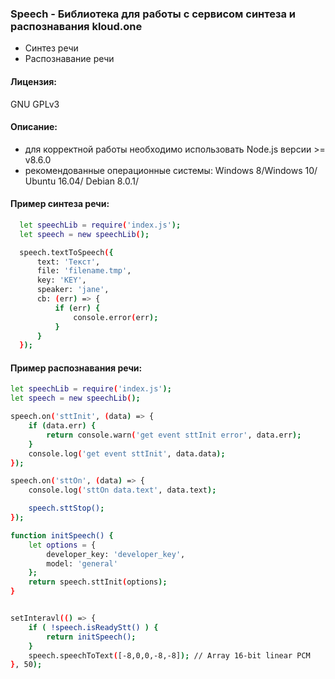 ### Speech - Библиотека для работы с сервисом синтеза и распознавания kloud.one

- Синтез речи
- Распознавание речи

#### Лицензия: 
GNU GPLv3

#### Описание:
- для корректной работы необходимо использовать Node.js версии >= v8.6.0
- рекомендованные операционные системы: Windows 8/Windows 10/ Ubuntu 16.04/ Debian 8.0.1/


#### Пример синтеза речи:
```sh
  let speechLib = require('index.js');
  let speech = new speechLib();

  speech.textToSpeech({
      text: 'Текст',
      file: 'filename.tmp',
      key: 'KEY',
      speaker: 'jane',
      cb: (err) => {
          if (err) {
              console.error(err);
          }
      }
  });
```

#### Пример распознавания речи:
```sh
let speechLib = require('index.js');
let speech = new speechLib();

speech.on('sttInit', (data) => {
    if (data.err) {
        return console.warn('get event sttInit error', data.err);
    }
    console.log('get event sttInit', data.data);
});

speech.on('sttOn', (data) => {
    console.log('sttOn data.text', data.text);

    speech.sttStop();
});

function initSpeech() {
    let options = {
        developer_key: 'developer_key',
        model: 'general'
    };
    return speech.sttInit(options);
}


setInteravl(() => {
    if ( !speech.isReadyStt() ) {
        return initSpeech();
    }
    speech.speechToText([-8,0,0,-8,-8]); // Array 16-bit linear PCM 
}, 50);
```
